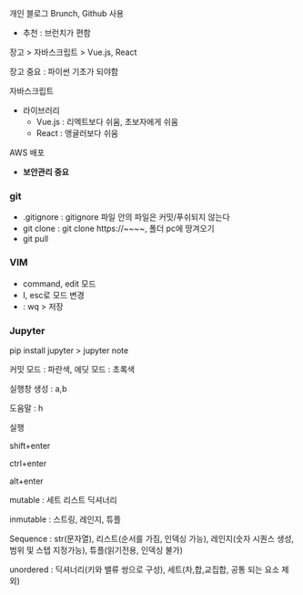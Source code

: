 개인 블로그 Brunch, Github 사용

* 추천 : 브런치가 편함

장고 > 자바스크립트 > Vue.js, React

장고 중요 : 파이썬 기초가 되야함

자바스크립트

* 라이브러리
  * Vue.js : 리엑트보다 쉬움, 초보자에게 쉬움
  * React : 앵귤러보다 쉬움

AWS 배포

* **보안관리 중요**



### git

* .gitignore : gitignore 파일 안의 파일은 커밋/푸쉬되지 않는다
* git clone : git clone https://~~~~, 폴더 pc에 땅겨오기
* git pull

### VIM

* command, edit 모드
* I, esc로 모드 변경
* : wq > 저장

### Jupyter

pip install jupyter > jupyter note

커밋 모드 : 파란색, 에딧 모드 : 초록색

실행창 생성 : a,b

도움말 : h

실행 

shift+enter

ctrl+enter

alt+enter



mutable : 세트 리스트 딕셔너리

inmutable : 스트링, 레인지, 튜플

Sequence : str(문자열), 리스트(순서를 가짐, 인덱싱 가능), 레인지(숫자 시퀀스 생성, 범위 및 스텝 지정가능), 튜플(읽기전용, 인덱싱 불가)

unordered : 딕셔너리(키와 밸류 쌍으로 구성), 세트(차,합,교집합, 공통 되는 요소 제외) 